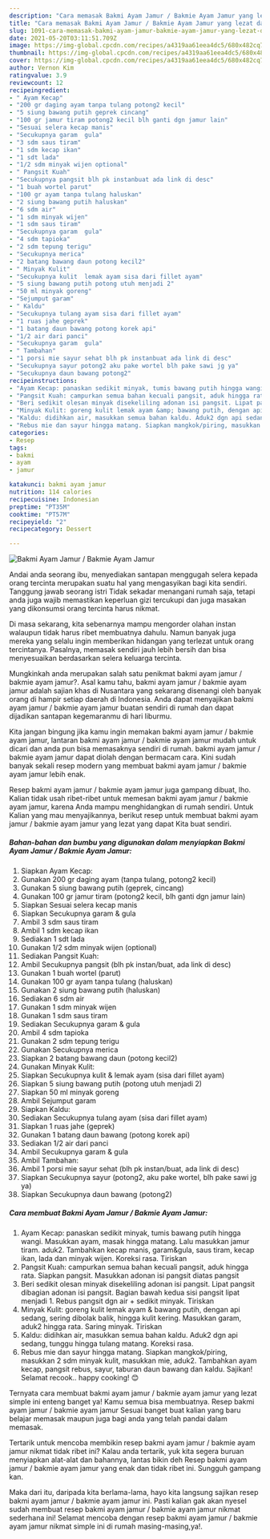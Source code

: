 ```yaml
---
description: "Cara memasak Bakmi Ayam Jamur / Bakmie Ayam Jamur yang lezat dan Mudah Dibuat"
title: "Cara memasak Bakmi Ayam Jamur / Bakmie Ayam Jamur yang lezat dan Mudah Dibuat"
slug: 1091-cara-memasak-bakmi-ayam-jamur-bakmie-ayam-jamur-yang-lezat-dan-mudah-dibuat
date: 2021-05-20T03:11:51.709Z
image: https://img-global.cpcdn.com/recipes/a4319aa61eea4dc5/680x482cq70/bakmi-ayam-jamur-bakmie-ayam-jamur-foto-resep-utama.jpg
thumbnail: https://img-global.cpcdn.com/recipes/a4319aa61eea4dc5/680x482cq70/bakmi-ayam-jamur-bakmie-ayam-jamur-foto-resep-utama.jpg
cover: https://img-global.cpcdn.com/recipes/a4319aa61eea4dc5/680x482cq70/bakmi-ayam-jamur-bakmie-ayam-jamur-foto-resep-utama.jpg
author: Vernon Kim
ratingvalue: 3.9
reviewcount: 12
recipeingredient:
- " Ayam Kecap"
- "200 gr daging ayam tanpa tulang potong2 kecil"
- "5 siung bawang putih geprek cincang"
- "100 gr jamur tiram potong2 kecil blh ganti dgn jamur lain"
- "Sesuai selera kecap manis"
- "Secukupnya garam  gula"
- "3 sdm saus tiram"
- "1 sdm kecap ikan"
- "1 sdt lada"
- "1/2 sdm minyak wijen optional"
- " Pangsit Kuah"
- "Secukupnya pangsit blh pk instanbuat ada link di desc"
- "1 buah wortel parut"
- "100 gr ayam tanpa tulang haluskan"
- "2 siung bawang putih haluskan"
- "6 sdm air"
- "1 sdm minyak wijen"
- "1 sdm saus tiram"
- "Secukupnya garam  gula"
- "4 sdm tapioka"
- "2 sdm tepung terigu"
- "Secukupnya merica"
- "2 batang bawang daun potong kecil2"
- " Minyak Kulit"
- "Secukupnya kulit  lemak ayam sisa dari fillet ayam"
- "5 siung bawang putih potong utuh menjadi 2"
- "50 ml minyak goreng"
- "Sejumput garam"
- " Kaldu"
- "Secukupnya tulang ayam sisa dari fillet ayam"
- "1 ruas jahe geprek"
- "1 batang daun bawang potong korek api"
- "1/2 air dari panci"
- "Secukupnya garam  gula"
- " Tambahan"
- "1 porsi mie sayur sehat blh pk instanbuat ada link di desc"
- "Secukupnya sayur potong2 aku pake wortel blh pake sawi jg ya"
- "Secukupnya daun bawang potong2"
recipeinstructions:
- "Ayam Kecap: panaskan sedikit minyak, tumis bawang putih hingga wangi. Masukkan ayam, masak hingga matang. Lalu masukkan jamur tiram. aduk2. Tambahkan kecap manis, garam&amp;gula, saus tiram, kecap ikan, lada dan minyak wijen. Koreksi rasa. Tiriskan"
- "Pangsit Kuah: campurkan semua bahan kecuali pangsit, aduk hingga rata. Siapkan pangsit. Masukkan adonan isi pangsit diatas pangsit"
- "Beri sedikit olesan minyak disekeliling adonan isi pangsit. Lipat pangsit dibagian adonan isi pangsit. Bagian bawah kedua sisi pangsit lipat menjadi 1. Rebus pangsit dgn air + sedikit minyak. Tiriskan"
- "Minyak Kulit: goreng kulit lemak ayam &amp; bawang putih, dengan api sedang, sering dibolak balik, hingga kulit kering. Masukkan garam, aduk2 hingga rata. Saring minyak. Tiriskan"
- "Kaldu: didihkan air, masukkan semua bahan kaldu. Aduk2 dgn api sedang, tunggu hingga tulang matang. Koreksi rasa."
- "Rebus mie dan sayur hingga matang. Siapkan mangkok/piring, masukkan 2 sdm minyak kulit, masukkan mie, aduk2. Tambahkan ayam kecap, pangsit rebus, sayur, taburan daun bawang dan kaldu. Sajikan! Selamat recook.. happy cooking! 😊"
categories:
- Resep
tags:
- bakmi
- ayam
- jamur

katakunci: bakmi ayam jamur 
nutrition: 114 calories
recipecuisine: Indonesian
preptime: "PT35M"
cooktime: "PT57M"
recipeyield: "2"
recipecategory: Dessert

---
```



![Bakmi Ayam Jamur / Bakmie Ayam Jamur](https://img-global.cpcdn.com/recipes/a4319aa61eea4dc5/680x482cq70/bakmi-ayam-jamur-bakmie-ayam-jamur-foto-resep-utama.jpg)

Andai anda seorang ibu, menyediakan santapan menggugah selera kepada orang tercinta merupakan suatu hal yang mengasyikan bagi kita sendiri. Tanggung jawab seorang istri Tidak sekadar menangani rumah saja, tetapi anda juga wajib memastikan keperluan gizi tercukupi dan juga masakan yang dikonsumsi orang tercinta harus nikmat.

Di masa  sekarang, kita sebenarnya mampu mengorder olahan instan walaupun tidak harus ribet membuatnya dahulu. Namun banyak juga mereka yang selalu ingin memberikan hidangan yang terlezat untuk orang tercintanya. Pasalnya, memasak sendiri jauh lebih bersih dan bisa menyesuaikan berdasarkan selera keluarga tercinta. 



Mungkinkah anda merupakan salah satu penikmat bakmi ayam jamur / bakmie ayam jamur?. Asal kamu tahu, bakmi ayam jamur / bakmie ayam jamur adalah sajian khas di Nusantara yang sekarang disenangi oleh banyak orang di hampir setiap daerah di Indonesia. Anda dapat menyajikan bakmi ayam jamur / bakmie ayam jamur buatan sendiri di rumah dan dapat dijadikan santapan kegemaranmu di hari liburmu.

Kita jangan bingung jika kamu ingin memakan bakmi ayam jamur / bakmie ayam jamur, lantaran bakmi ayam jamur / bakmie ayam jamur mudah untuk dicari dan anda pun bisa memasaknya sendiri di rumah. bakmi ayam jamur / bakmie ayam jamur dapat diolah dengan bermacam cara. Kini sudah banyak sekali resep modern yang membuat bakmi ayam jamur / bakmie ayam jamur lebih enak.

Resep bakmi ayam jamur / bakmie ayam jamur juga gampang dibuat, lho. Kalian tidak usah ribet-ribet untuk memesan bakmi ayam jamur / bakmie ayam jamur, karena Anda mampu menghidangkan di rumah sendiri. Untuk Kalian yang mau menyajikannya, berikut resep untuk membuat bakmi ayam jamur / bakmie ayam jamur yang lezat yang dapat Kita buat sendiri.

<!--inarticleads1-->

##### Bahan-bahan dan bumbu yang digunakan dalam menyiapkan Bakmi Ayam Jamur / Bakmie Ayam Jamur:

1. Siapkan  Ayam Kecap:
1. Gunakan 200 gr daging ayam (tanpa tulang, potong2 kecil)
1. Gunakan 5 siung bawang putih (geprek, cincang)
1. Gunakan 100 gr jamur tiram (potong2 kecil, blh ganti dgn jamur lain)
1. Siapkan Sesuai selera kecap manis
1. Siapkan Secukupnya garam &amp; gula
1. Ambil 3 sdm saus tiram
1. Ambil 1 sdm kecap ikan
1. Sediakan 1 sdt lada
1. Gunakan 1/2 sdm minyak wijen (optional)
1. Sediakan  Pangsit Kuah:
1. Ambil Secukupnya pangsit (blh pk instan/buat, ada link di desc)
1. Gunakan 1 buah wortel (parut)
1. Gunakan 100 gr ayam tanpa tulang (haluskan)
1. Gunakan 2 siung bawang putih (haluskan)
1. Sediakan 6 sdm air
1. Gunakan 1 sdm minyak wijen
1. Gunakan 1 sdm saus tiram
1. Sediakan Secukupnya garam &amp; gula
1. Ambil 4 sdm tapioka
1. Gunakan 2 sdm tepung terigu
1. Gunakan Secukupnya merica
1. Siapkan 2 batang bawang daun (potong kecil2)
1. Gunakan  Minyak Kulit:
1. Siapkan Secukupnya kulit &amp; lemak ayam (sisa dari fillet ayam)
1. Siapkan 5 siung bawang putih (potong utuh menjadi 2)
1. Siapkan 50 ml minyak goreng
1. Ambil Sejumput garam
1. Siapkan  Kaldu:
1. Sediakan Secukupnya tulang ayam (sisa dari fillet ayam)
1. Siapkan 1 ruas jahe (geprek)
1. Gunakan 1 batang daun bawang (potong korek api)
1. Sediakan 1/2 air dari panci
1. Ambil Secukupnya garam &amp; gula
1. Ambil  Tambahan:
1. Ambil 1 porsi mie sayur sehat (blh pk instan/buat, ada link di desc)
1. Siapkan Secukupnya sayur (potong2, aku pake wortel, blh pake sawi jg ya)
1. Siapkan Secukupnya daun bawang (potong2)




<!--inarticleads2-->

##### Cara membuat Bakmi Ayam Jamur / Bakmie Ayam Jamur:

1. Ayam Kecap: panaskan sedikit minyak, tumis bawang putih hingga wangi. Masukkan ayam, masak hingga matang. Lalu masukkan jamur tiram. aduk2. Tambahkan kecap manis, garam&amp;gula, saus tiram, kecap ikan, lada dan minyak wijen. Koreksi rasa. Tiriskan
1. Pangsit Kuah: campurkan semua bahan kecuali pangsit, aduk hingga rata. Siapkan pangsit. Masukkan adonan isi pangsit diatas pangsit
1. Beri sedikit olesan minyak disekeliling adonan isi pangsit. Lipat pangsit dibagian adonan isi pangsit. Bagian bawah kedua sisi pangsit lipat menjadi 1. Rebus pangsit dgn air + sedikit minyak. Tiriskan
1. Minyak Kulit: goreng kulit lemak ayam &amp; bawang putih, dengan api sedang, sering dibolak balik, hingga kulit kering. Masukkan garam, aduk2 hingga rata. Saring minyak. Tiriskan
1. Kaldu: didihkan air, masukkan semua bahan kaldu. Aduk2 dgn api sedang, tunggu hingga tulang matang. Koreksi rasa.
1. Rebus mie dan sayur hingga matang. Siapkan mangkok/piring, masukkan 2 sdm minyak kulit, masukkan mie, aduk2. Tambahkan ayam kecap, pangsit rebus, sayur, taburan daun bawang dan kaldu. Sajikan! Selamat recook.. happy cooking! 😊




Ternyata cara membuat bakmi ayam jamur / bakmie ayam jamur yang lezat simple ini enteng banget ya! Kamu semua bisa membuatnya. Resep bakmi ayam jamur / bakmie ayam jamur Sesuai banget buat kalian yang baru belajar memasak maupun juga bagi anda yang telah pandai dalam memasak.

Tertarik untuk mencoba membikin resep bakmi ayam jamur / bakmie ayam jamur nikmat tidak ribet ini? Kalau anda tertarik, yuk kita segera buruan menyiapkan alat-alat dan bahannya, lantas bikin deh Resep bakmi ayam jamur / bakmie ayam jamur yang enak dan tidak ribet ini. Sungguh gampang kan. 

Maka dari itu, daripada kita berlama-lama, hayo kita langsung sajikan resep bakmi ayam jamur / bakmie ayam jamur ini. Pasti kalian gak akan nyesel sudah membuat resep bakmi ayam jamur / bakmie ayam jamur nikmat sederhana ini! Selamat mencoba dengan resep bakmi ayam jamur / bakmie ayam jamur nikmat simple ini di rumah masing-masing,ya!.

